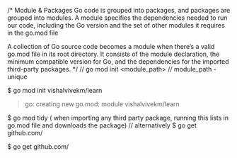 /*
Module &
Packages
Go code is grouped into packages, and packages are grouped into
modules.
A module specifies the dependencies needed to run our code, including
the Go version and the set of other modules it requires in the go.mod
file

A collection of Go source code becomes a module when there’s a
valid go.mod file in its root directory.
It consists of the module declaration, the minimum compatible version
for Go, and the dependencies for the imported third-party packages.
*/
// go mod init <module_path> // module_path - unique

$ go mod init vishalvivekm/learn
> go: creating new go.mod: module vishalvivekm/learn

$ go mod tidy ( when importing any third party package, running this lists in go.mod file and downloads the package)
// alternatively 
$ go get github.com/

$ go get github.com/<module->
